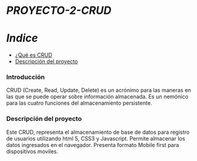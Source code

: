 #  _PROYECTO-2-CRUD_ 

# _Indice_

- [¿Qué es CRUD](#introducción)
- [Descripción del proyecto](#descripción-del-proyecto)



### Introducción

CRUD (Create, Read, Update, Delete) es un acrónimo para las maneras en las que se puede operar sobre información almacenada. Es un nemónico para las cuatro funciones del almacenamiento persistente. 

### Descripción del proyecto 

<p align="justify">

  Este CRUD, representa el almacenamiento de base de datos para registro de usuarios utilizando html 5, CSS3 y Javascript. Permite almacenar los datos 
  ingresados en el navegador.  Presenta formato Mobile first para dispositivos moviles.  

